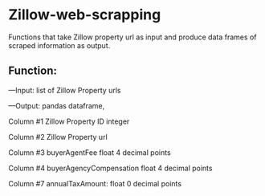 # Zillow-web-scrapping
Functions that take Zillow property url as input and produce data frames of scraped information as output.

## Function: 
—Input: list of Zillow Property urls

—Output: pandas dataframe, 

Column #1 Zillow Property ID integer

Column #2 Zillow Property url

Column #3 buyerAgentFee float 4 decimal points

Column #4 buyerAgencyCompensation float 4 decimal points

Column #7 annualTaxAmount: float 0 decimal points

